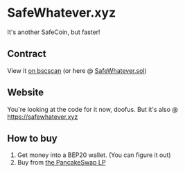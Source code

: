 # SafeWhatever.xyz

It's another SafeCoin, but faster!

## Contract

View it [on bscscan](https://bscscan.com/address/0xed0c24b4da24f750d0e1f67f043d8498143e1b74#code)
(or here @ [SafeWhatever.sol](https://github.com/SafeWhatever/safewhatever.xyz/blob/main/SafeWhatever.sol))

## Website

You're looking at the code for it now, doofus. But it's also @ https://safewhatever.xyz

## How to buy

1. Get money into a BEP20 wallet. (You can figure it out)
1. Buy from [the PancakeSwap LP](https://exchange.pancakeswap.finance/#/swap?outputCurrency=0xed0c24b4da24f750d0e1f67f043d8498143e1b74)
